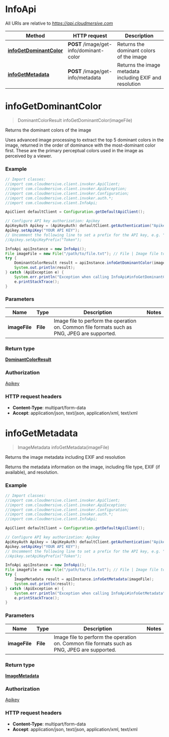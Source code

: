 # InfoApi

All URIs are relative to *https://api.cloudmersive.com*

Method | HTTP request | Description
------------- | ------------- | -------------
[**infoGetDominantColor**](InfoApi.md#infoGetDominantColor) | **POST** /image/get-info/dominant-color | Returns the dominant colors of the image
[**infoGetMetadata**](InfoApi.md#infoGetMetadata) | **POST** /image/get-info/metadata | Returns the image metadata including EXIF and resolution


<a name="infoGetDominantColor"></a>
# **infoGetDominantColor**
> DominantColorResult infoGetDominantColor(imageFile)

Returns the dominant colors of the image

Uses advanced image processing to extract the top 5 dominant colors in the image, returned in the order of dominance with the most-dominant color first.  These are the primary perceptual colors used in the image as perceived by a viewer.

### Example
```java
// Import classes:
//import com.cloudmersive.client.invoker.ApiClient;
//import com.cloudmersive.client.invoker.ApiException;
//import com.cloudmersive.client.invoker.Configuration;
//import com.cloudmersive.client.invoker.auth.*;
//import com.cloudmersive.client.InfoApi;

ApiClient defaultClient = Configuration.getDefaultApiClient();

// Configure API key authorization: Apikey
ApiKeyAuth Apikey = (ApiKeyAuth) defaultClient.getAuthentication("Apikey");
Apikey.setApiKey("YOUR API KEY");
// Uncomment the following line to set a prefix for the API key, e.g. "Token" (defaults to null)
//Apikey.setApiKeyPrefix("Token");

InfoApi apiInstance = new InfoApi();
File imageFile = new File("/path/to/file.txt"); // File | Image file to perform the operation on.  Common file formats such as PNG, JPEG are supported.
try {
    DominantColorResult result = apiInstance.infoGetDominantColor(imageFile);
    System.out.println(result);
} catch (ApiException e) {
    System.err.println("Exception when calling InfoApi#infoGetDominantColor");
    e.printStackTrace();
}
```

### Parameters

Name | Type | Description  | Notes
------------- | ------------- | ------------- | -------------
 **imageFile** | **File**| Image file to perform the operation on.  Common file formats such as PNG, JPEG are supported. |

### Return type

[**DominantColorResult**](DominantColorResult.md)

### Authorization

[Apikey](../README.md#Apikey)

### HTTP request headers

 - **Content-Type**: multipart/form-data
 - **Accept**: application/json, text/json, application/xml, text/xml

<a name="infoGetMetadata"></a>
# **infoGetMetadata**
> ImageMetadata infoGetMetadata(imageFile)

Returns the image metadata including EXIF and resolution

Returns the metadata information on the image, including file type, EXIF (if available), and resolution.

### Example
```java
// Import classes:
//import com.cloudmersive.client.invoker.ApiClient;
//import com.cloudmersive.client.invoker.ApiException;
//import com.cloudmersive.client.invoker.Configuration;
//import com.cloudmersive.client.invoker.auth.*;
//import com.cloudmersive.client.InfoApi;

ApiClient defaultClient = Configuration.getDefaultApiClient();

// Configure API key authorization: Apikey
ApiKeyAuth Apikey = (ApiKeyAuth) defaultClient.getAuthentication("Apikey");
Apikey.setApiKey("YOUR API KEY");
// Uncomment the following line to set a prefix for the API key, e.g. "Token" (defaults to null)
//Apikey.setApiKeyPrefix("Token");

InfoApi apiInstance = new InfoApi();
File imageFile = new File("/path/to/file.txt"); // File | Image file to perform the operation on.  Common file formats such as PNG, JPEG are supported.
try {
    ImageMetadata result = apiInstance.infoGetMetadata(imageFile);
    System.out.println(result);
} catch (ApiException e) {
    System.err.println("Exception when calling InfoApi#infoGetMetadata");
    e.printStackTrace();
}
```

### Parameters

Name | Type | Description  | Notes
------------- | ------------- | ------------- | -------------
 **imageFile** | **File**| Image file to perform the operation on.  Common file formats such as PNG, JPEG are supported. |

### Return type

[**ImageMetadata**](ImageMetadata.md)

### Authorization

[Apikey](../README.md#Apikey)

### HTTP request headers

 - **Content-Type**: multipart/form-data
 - **Accept**: application/json, text/json, application/xml, text/xml

